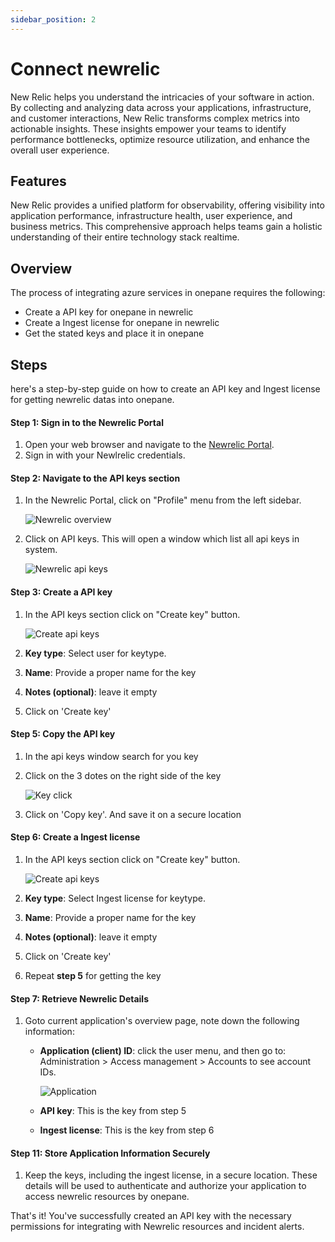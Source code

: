 ```yaml
---
sidebar_position: 2
---
```

# Connect newrelic

New Relic helps you understand the intricacies of your software in action. By collecting and analyzing data across your applications, infrastructure, and customer interactions, New Relic transforms complex metrics into actionable insights. These insights empower your teams to identify performance bottlenecks, optimize resource utilization, and enhance the overall user experience.

## Features

New Relic provides a unified platform for observability, offering visibility into application performance, infrastructure health, user experience, and business metrics. This comprehensive approach helps teams gain a holistic understanding of their entire technology stack realtime.


## Overview

The process of integrating azure services in onepane requires the following:

- Create a API key for onepane in newrelic
- Create a Ingest license for onepane in newrelic
- Get the stated keys and place it in onepane

## Steps

here's a step-by-step guide on how to create an API key and Ingest license for getting newrelic datas into onepane.


#### Step 1: Sign in to the Newrelic Portal

1. Open your web browser and navigate to the [Newrelic Portal](https://one.newrelic.com/).
2. Sign in with your Newlrelic credentials.

#### Step 2: Navigate to the API keys section

1. In the Newrelic Portal, click on "Profile" menu from the left sidebar.

    ![Newrelic overview](/images/integrations/newrelic/nw_1.png)

1. Click on API keys. This will open a window which list all api keys in system.

    ![Newrelic api keys](/images/integrations/newrelic/nw_2.png)



#### Step 3: Create a API key

1. In the API keys section click on "Create key" button. 

    ![Create api keys](/images/integrations/newrelic/nw_3.png)

2. **Key type**: Select user for keytype.
2. **Name**: Provide a proper name for the key
3. **Notes (optional)**: leave it empty

4. Click on 'Create key'

#### Step 5: Copy the API key

1. In the api keys window search for you key
2. Click on the 3 dotes on the right side of the key

    ![Key click](/images/integrations/newrelic/nw_4.png)

3. Click on 'Copy key'. And save it on a secure location


#### Step 6: Create a Ingest license

1. In the API keys section click on "Create key" button. 

    ![Create api keys](/images/integrations/newrelic/nw_3.png)

2. **Key type**: Select Ingest license for keytype.
2. **Name**: Provide a proper name for the key
3. **Notes (optional)**: leave it empty

4. Click on 'Create key'
5. Repeat **step 5** for getting the key



#### Step 7: Retrieve Newrelic Details

1. Goto current application's overview page, note down the following information:
   - **Application (client) ID**: click the user menu, and then go to: Administration > Access management > Accounts to see account IDs.

      ![Application](/images/integrations/newrelic/nw_5.png)

   - **API key**: This is the key from step 5
   - **Ingest license**: This is the key from step 6


#### Step 11: Store Application Information Securely

1. Keep the keys, including the ingest license, in a secure location. These details will be used to authenticate and authorize your application to access newrelic resources by onepane.

That's it! You've successfully created an API key with the necessary permissions for integrating with Newrelic resources and incident alerts.